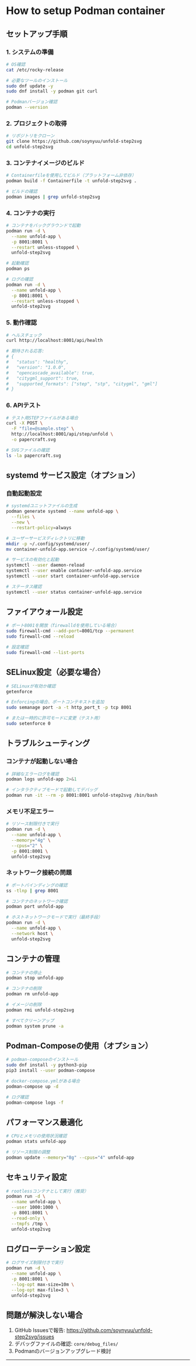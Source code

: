 # How to setup Podman container

## セットアップ手順

### 1. システムの準備

```bash
# OS確認
cat /etc/rocky-release

# 必要なツールのインストール
sudo dnf update -y
sudo dnf install -y podman git curl

# Podmanバージョン確認
podman --version
```

### 2. プロジェクトの取得

```bash
# リポジトリをクローン
git clone https://github.com/soynyuu/unfold-step2svg
cd unfold-step2svg
```

### 3. コンテナイメージのビルド

```bash
# Containerfileを使用してビルド（プラットフォーム非依存）
podman build -f Containerfile -t unfold-step2svg .

# ビルドの確認
podman images | grep unfold-step2svg
```

### 4. コンテナの実行

```bash
# コンテナをバックグラウンドで起動
podman run -d \
  --name unfold-app \
  -p 8001:8001 \
  --restart unless-stopped \
  unfold-step2svg

# 起動確認
podman ps

# ログの確認
podman run -d \
  --name unfold-app \
  -p 8001:8001 \
  --restart unless-stopped \
  unfold-step2svg
```

### 5. 動作確認

```bash
# ヘルスチェック
curl http://localhost:8001/api/health

# 期待される応答:
# {
#   "status": "healthy",
#   "version": "1.0.0",
#   "opencascade_available": true,
#   "citygml_support": true,
#   "supported_formats": ["step", "stp", "citygml", "gml"]
# }
```

### 6. APIテスト

```bash
# テスト用STEPファイルがある場合
curl -X POST \
  -F "file=@sample.step" \
  http://localhost:8001/api/step/unfold \
  -o papercraft.svg

# SVGファイルの確認
ls -la papercraft.svg
```

## systemd サービス設定（オプション）

### 自動起動設定

```bash
# systemdユニットファイルの生成
podman generate systemd --name unfold-app \
  --files \
  --new \
  --restart-policy=always

# ユーザーサービスディレクトリに移動
mkdir -p ~/.config/systemd/user/
mv container-unfold-app.service ~/.config/systemd/user/

# サービスの有効化と起動
systemctl --user daemon-reload
systemctl --user enable container-unfold-app.service
systemctl --user start container-unfold-app.service

# ステータス確認
systemctl --user status container-unfold-app.service
```

## ファイアウォール設定

```bash
# ポート8001を開放（firewalldを使用している場合）
sudo firewall-cmd --add-port=8001/tcp --permanent
sudo firewall-cmd --reload

# 設定確認
sudo firewall-cmd --list-ports
```

## SELinux設定（必要な場合）

```bash
# SELinuxが有効か確認
getenforce

# Enforcingの場合、ポートコンテキストを追加
sudo semanage port -a -t http_port_t -p tcp 8001

# または一時的に許可モードに変更（テスト用）
sudo setenforce 0
```

## トラブルシューティング

### コンテナが起動しない場合

```bash
# 詳細なエラーログを確認
podman logs unfold-app 2>&1

# インタラクティブモードで起動してデバッグ
podman run -it --rm -p 8001:8001 unfold-step2svg /bin/bash
```

### メモリ不足エラー

```bash
# リソース制限付きで実行
podman run -d \
  --name unfold-app \
  --memory="4g" \
  --cpus="2" \
  -p 8001:8001 \
  unfold-step2svg
```

### ネットワーク接続の問題

```bash
# ポートバインディングの確認
ss -tlnp | grep 8001

# コンテナのネットワーク確認
podman port unfold-app

# ホストネットワークモードで実行（最終手段）
podman run -d \
  --name unfold-app \
  --network host \
  unfold-step2svg
```
## コンテナの管理

```bash
# コンテナの停止
podman stop unfold-app

# コンテナの削除
podman rm unfold-app

# イメージの削除
podman rmi unfold-step2svg

# すべてクリーンアップ
podman system prune -a
```

## Podman-Composeの使用（オプション）

```bash
# podman-composeのインストール
sudo dnf install -y python3-pip
pip3 install --user podman-compose

# docker-compose.ymlがある場合
podman-compose up -d

# ログ確認
podman-compose logs -f
```

## パフォーマンス最適化

```bash
# CPUとメモリの使用状況確認
podman stats unfold-app

# リソース制限の調整
podman update --memory="8g" --cpus="4" unfold-app
```

## セキュリティ設定

```bash
# rootlessコンテナとして実行（推奨）
podman run -d \
  --name unfold-app \
  --user 1000:1000 \
  -p 8001:8001 \
  --read-only \
  --tmpfs /tmp \
  unfold-step2svg
```

## ログローテーション設定

```bash
# ログサイズ制限付きで実行
podman run -d \
  --name unfold-app \
  -p 8001:8001 \
  --log-opt max-size=10m \
  --log-opt max-file=3 \
  unfold-step2svg
```

## 問題が解決しない場合

1. GitHub Issuesで報告: https://github.com/soynyuu/unfold-step2svg/issues
2. デバッグファイルの確認: `core/debug_files/`
3. Podmanのバージョンアップグレード検討

---
